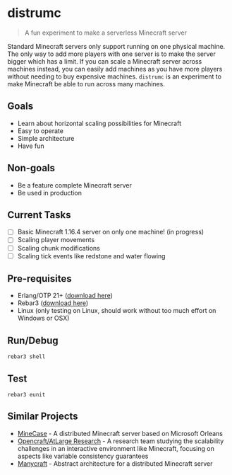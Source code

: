 distrumc
========

> A fun experiment to make a serverless Minecraft server

Standard Minecraft servers only support running on one physical machine. The only way to add more players with one server is to make the server bigger which has a limit. If you can scale a Minecraft server across machines instead, you can easily add machines as you have more players without needing to buy expensive machines. `distrumc` is an experiment to make Minecraft be able to run across many machines.

Goals
-----

- Learn about horizontal scaling possibilities for Minecraft
- Easy to operate
- Simple architecture
- Have fun

Non-goals
---------

- Be a feature complete Minecraft server
- Be used in production

Current Tasks
-------------

- [ ] Basic Minecraft 1.16.4 server on only one machine! (in progress)
- [ ] Scaling player movements
- [ ] Scaling chunk modifications
- [ ] Scaling tick events like redstone and water flowing

Pre-requisites
--------------

- Erlang/OTP 21+ ([download here](https://www.erlang.org/))
- Rebar3 ([download here](https://rebar3.readme.io/docs/getting-started#installing-binary))
- Linux (only testing on Linux, should work without too much effort on Windows or OSX)

Run/Debug
-----

```shell
rebar3 shell
```

Test
----

```shell
rebar3 eunit
```

Similar Projects
----------------

- [MineCase](https://github.com/dotnetGame/MineCase) - A distributed Minecraft server based on Microsoft Orleans
- [Opencraft/AtLarge Research](https://github.com/atlarge-research/opencraft-opencraft) - A research team studying the scalability challenges in an interactive environment like Minecraft, focusing on aspects like variable consistency guarantees
- [Manycraft](https://ieeexplore.ieee.org/document/6820616) - Abstract architecture for a distributed Minecraft server
